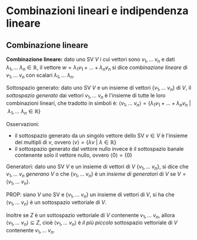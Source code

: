 # Combinazioni lineari e indipendenza lineare


## Combinazione lineare

**Combinazione lineare:** dato uno SV $V$ i cui vettori sono $v_1,...\ v_n$ e dati $\lambda_1,...\ \lambda_n \in \mathbb{R}$, il vettore $w = \lambda_1v_1+...+\lambda_n v_n$ si dice *combinazione lineare* di $v_1,...\ v_n$ con scalari $\lambda_1,...\ \lambda_n$.

Sottospazio generato: dato uno SV $V$ e un insieme di vettori $\{v_1,...\ v_n\}$ di $V$, il *sottospazio generato* dai vettori $v_1,...\ v_n$ è l'insieme di tutte le loro combinazioni lineari, che tradotto in simboli è: $\langle v_1,...\ v_n \rangle = \{ \lambda_1v_1 + ... + \lambda_nv_n\ |\ \lambda_1, ...\ \lambda_n \in \mathbb{R} \}$

Osservazioni:

- il sottospazio generato da un singolo vettore dello SV $v \in V$ è l'insieme dei multipli di $v$, ovvero $\langle v  \rangle = \{ \lambda v\ |\ \lambda \in \mathbb{R} \}$
- il sottospazio generato dal vettore nullo invece è il sottospazio banale contenente solo il vettore nullo, ovvero $\langle 0 \rangle = \{ 0 \}$

Generatori: dato uno SV $V$ e un insieme di vettori di $V\ \{v_1, ...\ v_n \}$, si dice che $v_1,...\ v_n$ *generano $V$* o che  $\{v_1, ...\ v_n \}$ è un *insieme di generatori* di $V$ se $V = \langle v_1, ...\ v_n\rangle$.

PROP: siano $V$ uno SV e  $\{v_1, ...\ v_n \}$ un insieme di vettori di $V$, si ha che $\langle v_1, ...\ v_n\rangle$ è un sottospazio vettoriale di $V$.

Inoltre se $Z$  è un sottospazio vettoriale di $V$  contenente $v_1,...\ v_n$, allora $\langle v_1, ...\ v_n\rangle  \subseteq Z$, cioè $\langle v_1, ...\ v_n\rangle$ è *il più piccolo* sottospazio vettoriale di $V$ contenente $v_1, ...\ v_n$.